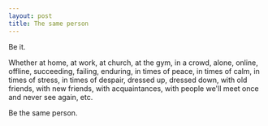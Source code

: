 ```yaml
---
layout: post
title: The same person
---
```


Be it.

Whether at home, at work, at church, at the gym, in a crowd, alone, online, offline, succeeding, failing, enduring, in times of peace, in times of calm, in times of stress, in times of despair, dressed up, dressed down, with old friends, with new friends, with acquaintances, with people we'll meet once and never see again, etc.

Be the same person.
